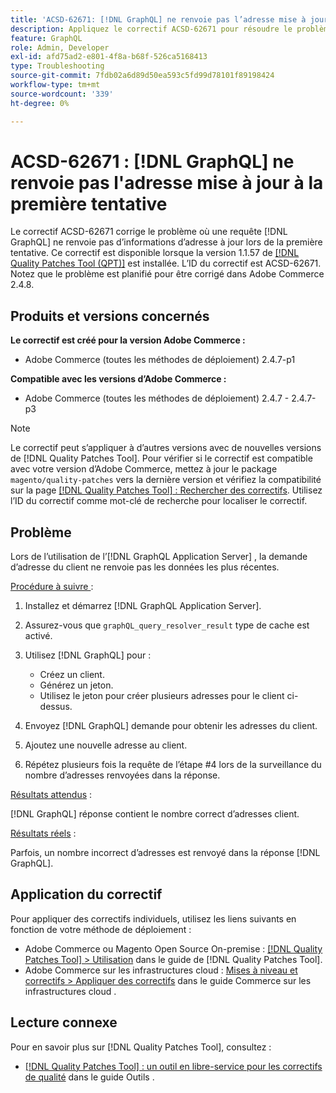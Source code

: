 ```yaml
---
title: 'ACSD-62671: [!DNL GraphQL] ne renvoie pas l’adresse mise à jour à la première tentative'
description: Appliquez le correctif ACSD-62671 pour résoudre le problème d’Adobe Commerce où une  [!DNL GraphQL]  ne renvoie pas d’informations d’adresse à jour lors de la première tentative.
feature: GraphQL
role: Admin, Developer
exl-id: afd75ad2-e801-4f8a-b68f-526ca5168413
type: Troubleshooting
source-git-commit: 7fdb02a6d89d50ea593c5fd99d78101f89198424
workflow-type: tm+mt
source-wordcount: '339'
ht-degree: 0%

---
```


# ACSD-62671 : [!DNL GraphQL] ne renvoie pas l&#39;adresse mise à jour à la première tentative

Le correctif ACSD-62671 corrige le problème où une requête [!DNL GraphQL] ne renvoie pas d’informations d’adresse à jour lors de la première tentative. Ce correctif est disponible lorsque la version 1.1.57 de [[!DNL Quality Patches Tool (QPT)]](https://experienceleague.adobe.com/docs/commerce-operations/tools/quality-patches-tool/usage.html) est installée. L’ID du correctif est ACSD-62671. Notez que le problème est planifié pour être corrigé dans Adobe Commerce 2.4.8.

## Produits et versions concernés

**Le correctif est créé pour la version Adobe Commerce :**

* Adobe Commerce (toutes les méthodes de déploiement) 2.4.7-p1

**Compatible avec les versions d’Adobe Commerce :**

* Adobe Commerce (toutes les méthodes de déploiement) 2.4.7 - 2.4.7-p3

>[!NOTE]
>
>Le correctif peut s’appliquer à d’autres versions avec de nouvelles versions de [!DNL Quality Patches Tool]. Pour vérifier si le correctif est compatible avec votre version d’Adobe Commerce, mettez à jour le package `magento/quality-patches` vers la dernière version et vérifiez la compatibilité sur la page [[!DNL Quality Patches Tool] : Rechercher des correctifs](https://experienceleague.adobe.com/tools/commerce-quality-patches/index.html). Utilisez l’ID du correctif comme mot-clé de recherche pour localiser le correctif.

## Problème

Lors de l’utilisation de l’[!DNL GraphQL Application Server] , la demande d’adresse du client ne renvoie pas les données les plus récentes.

<u>Procédure à suivre </u> :

1. Installez et démarrez [!DNL GraphQL Application Server].
1. Assurez-vous que `graphQL_query_resolver_result` type de cache est activé.
1. Utilisez [!DNL GraphQL] pour :

   * Créez un client.
   * Générez un jeton.
   * Utilisez le jeton pour créer plusieurs adresses pour le client ci-dessus.

1. Envoyez [!DNL GraphQL] demande pour obtenir les adresses du client.
1. Ajoutez une nouvelle adresse au client.
1. Répétez plusieurs fois la requête de l’étape #4 lors de la surveillance du nombre d’adresses renvoyées dans la réponse.

<u>Résultats attendus</u> :

[!DNL GraphQL] réponse contient le nombre correct d’adresses client.

<u>Résultats réels</u> :

Parfois, un nombre incorrect d’adresses est renvoyé dans la réponse [!DNL GraphQL].

## Application du correctif

Pour appliquer des correctifs individuels, utilisez les liens suivants en fonction de votre méthode de déploiement :

* Adobe Commerce ou Magento Open Source On-premise : [[!DNL Quality Patches Tool] > Utilisation](/help/tools/quality-patches-tool/usage.md) dans le guide de [!DNL Quality Patches Tool].
* Adobe Commerce sur les infrastructures cloud : [Mises à niveau et correctifs > Appliquer des correctifs](https://experienceleague.adobe.com/docs/commerce-cloud-service/user-guide/develop/upgrade/apply-patches.html) dans le guide Commerce sur les infrastructures cloud .

## Lecture connexe

Pour en savoir plus sur [!DNL Quality Patches Tool], consultez :

* [[!DNL Quality Patches Tool] : un outil en libre-service pour les correctifs de qualité](/help/tools/quality-patches-tool/quality-patches-tool-to-self-serve-quality-patches.md) dans le guide Outils .
